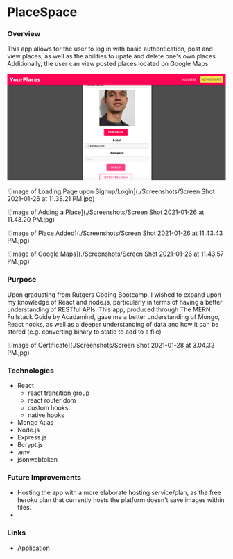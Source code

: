 # PlaceSpace

### Overview

This app allows for the user to log in with basic authentication, post and view places, as well as the abilities to upate and delete one's own places. Additionally, the user can view posted places located on Google Maps. 


![Image of Signup](./Screenshots/Screen%20Shot%202021-01-27%20at%2012.11.38%20AM.jpg)

![Image of Loading Page upon Signup/Login](./Screenshots/Screen Shot 2021-01-26 at 11.38.21 PM.jpg)

![Image of Adding a Place](./Screenshots/Screen Shot 2021-01-26 at 11.43.20 PM.jpg)

![Image of Place Added](./Screenshots/Screen Shot 2021-01-26 at 11.43.43 PM.jpg)

![Image of Google Maps](./Screenshots/Screen Shot 2021-01-26 at 11.43.57 PM.jpg)


### Purpose 

Upon graduating from Rutgers Coding Bootcamp, I wished to expand upon my knowledge of React and node.js, particularly in terms of having a better understanding of RESTful APIs. This app, produced through The MERN Fullstack Guide by Acadamind, gave me a better understanding of Mongo, React hooks, as well as a deeper understanding of data and how it can be stored (e.g. converting binary to static to add to a file)

![Image of Certificate](./Screenshots/Screen Shot 2021-01-28 at 3.04.32 PM.jpg)

### Technologies 
- React
    + react transition group
    + react router dom
    + custom hooks
    + native hooks
- Mongo Atlas
- Node.js
- Express.js
- Bcrypt.js
- .env
- jsonwebtoken

### Future Improvements

- Hosting the app with a more elaborate hosting service/plan, as the free heroku plan that currently hosts the platform doesn't save images within files.
- 

### Links

- [Application](https://backend-placespace.herokuapp.com)
